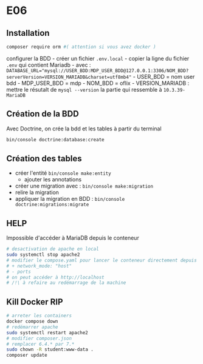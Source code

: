 # E06

## Installation

```bash
composer require orm #( attention si vous avez docker )
```

configurer la BDD
    - créer un fichier `.env.local`
    - copier la ligne du fichier `.env` qui contient Mariadb
    - avec : `DATABASE_URL="mysql://USER_BDD:MDP_USER_BDD@127.0.0.1:3306/NOM_BDD?serverVersion=VERSION_MARIADB&charset=utf8mb4"`
        - USER_BDD = nom user bdd
        - MDP_USER_BDD = mdp
        - NOM_BDD = oflix
        - VERSION_MARIADB : mettre le résutalt de `mysql --version` la partie qui ressemble à `10.3.39-MariaDB`

## Création de la BDD

Avec Doctrine, on crée la bdd et les tables à partir du terminal

```bash
bin/console doctrine:database:create
```

## Création des tables

- créer l'entité `bin/console make:entity`
  - ajouter les annotations
- créer une migration avec : `bin/console make:migration`
- relire la migration
- appliquer la migration en BDD : `bin/console doctrine:migrations:migrate`

## HELP

Impossible d'accéder à MariaDB depuis le conteneur

```bash
# desactivation de apache en local
sudo systemctl stop apache2
# modifier le compose.yaml pour lancer le conteneur directement depuis l'hote
# + network_mode: "host"
# - ports
# on peut accéder à http://localhost 
# /!\ à refaire au redémarrage de la machine
```

## Kill Docker RIP

```bash
# arreter les containers
docker compose down
# redémarrer apache
sudo systemctl restart apache2
# modifier composer.json
# remplacer 6.4.* par 7.*
sudo chown -R student:www-data .
composer update
```
